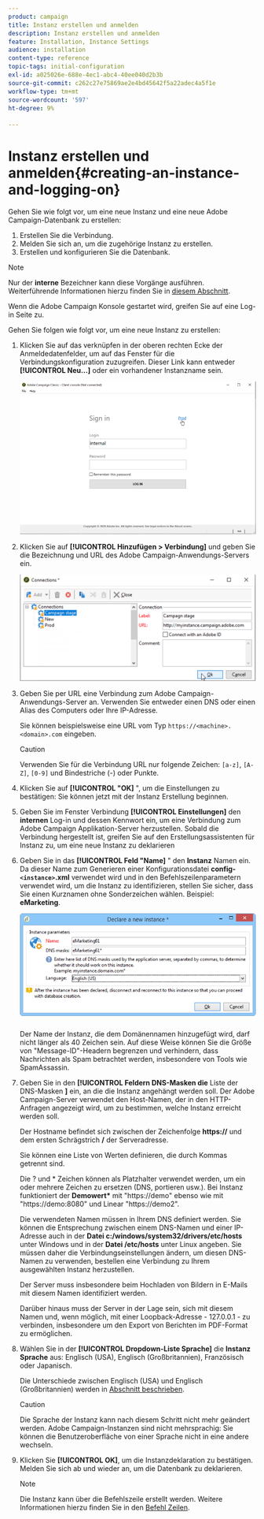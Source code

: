 ```yaml
---
product: campaign
title: Instanz erstellen und anmelden
description: Instanz erstellen und anmelden
feature: Installation, Instance Settings
audience: installation
content-type: reference
topic-tags: initial-configuration
exl-id: a025026e-688e-4ec1-abc4-40ee040d2b3b
source-git-commit: c262c27e75869ae2e4bd45642f5a22adec4a5f1e
workflow-type: tm+mt
source-wordcount: '597'
ht-degree: 9%

---
```


# Instanz erstellen und anmelden{#creating-an-instance-and-logging-on}



Gehen Sie wie folgt vor, um eine neue Instanz und eine neue Adobe Campaign-Datenbank zu erstellen:

1. Erstellen Sie die Verbindung.
1. Melden Sie sich an, um die zugehörige Instanz zu erstellen.
1. Erstellen und konfigurieren Sie die Datenbank.

>[!NOTE]
>
>Nur der **interne** Bezeichner kann diese Vorgänge ausführen. Weiterführende Informationen hierzu finden Sie in [diesem Abschnitt](../../installation/using/configuring-campaign-server.md#internal-identifier).

Wenn die Adobe Campaign Konsole gestartet wird, greifen Sie auf eine Log-in Seite zu.

Gehen Sie folgen wie folgt vor, um eine neue Instanz zu erstellen:

1. Klicken Sie auf das verknüpfen in der oberen rechten Ecke der Anmeldedatenfelder, um auf das Fenster für die Verbindungskonfiguration zuzugreifen. Dieser Link kann entweder **[!UICONTROL Neu…]** oder ein vorhandener Instanzname sein.

   ![](assets/s_ncs_install_define_connection_01.png)

1. Klicken Sie auf **[!UICONTROL Hinzufügen > Verbindung]** und geben Sie die Bezeichnung und URL des Adobe Campaign-Anwendungs-Servers ein.

   ![](assets/s_ncs_install_define_connection_02.png)

1. Geben Sie per URL eine Verbindung zum Adobe Campaign-Anwendungs-Server an. Verwenden Sie entweder einen DNS oder einen Alias des Computers oder Ihre IP-Adresse.

   Sie können beispielsweise eine URL vom Typ `https://<machine>.<domain>.com` eingeben.

   >[!CAUTION]
   >
   >Verwenden Sie für die Verbindung URL nur folgende Zeichen: `[a-z]`, `[A-Z]`, `[0-9]` und Bindestriche (-) oder Punkte.

1. Klicken Sie auf **[!UICONTROL &quot;OK]** &quot;, um die Einstellungen zu bestätigen: Sie können jetzt mit der Instanz Erstellung beginnen.
1. Geben Sie im Fenster Verbindung **[!UICONTROL Einstellungen]** den **internen** Log-in und dessen Kennwort ein, um eine Verbindung zum Adobe Campaign Applikation-Server herzustellen. Sobald die Verbindung hergestellt ist, greifen Sie auf den Erstellungsassistenten für Instanz zu, um eine neue Instanz zu deklarieren
1. Geben Sie in das **[!UICONTROL Feld &quot;Name]** &quot; den **Instanz** Namen ein. Da dieser Name zum Generieren einer Konfigurationsdatei **config-`<instance>`.xml** verwendet wird und in den Befehlszeilenparametern verwendet wird, um die Instanz zu identifizieren, stellen Sie sicher, dass Sie einen Kurznamen ohne Sonderzeichen wählen. Beispiel: **eMarketing**.

   ![](assets/s_ncs_install_create_instance.png)

   Der Name der Instanz, die dem Domänennamen hinzugefügt wird, darf nicht länger als 40 Zeichen sein. Auf diese Weise können Sie die Größe von &quot;Message-ID&quot;-Headern begrenzen und verhindern, dass Nachrichten als Spam betrachtet werden, insbesondere von Tools wie SpamAssassin.

1. Geben Sie in den **[!UICONTROL Feldern DNS-Masken die** Liste der DNS-Masken **]** ein, an die die Instanz angehängt werden soll. Der Adobe Campaign-Server verwendet den Host-Namen, der in den HTTP-Anfragen angezeigt wird, um zu bestimmen, welche Instanz erreicht werden soll.

   Der Hostname befindet sich zwischen der Zeichenfolge **https://** und dem ersten Schrägstrich **/** der Serveradresse.

   Sie können eine Liste von Werten definieren, die durch Kommas getrennt sind.

   Die ? und &#42; Zeichen können als Platzhalter verwendet werden, um ein oder mehrere Zeichen zu ersetzen (DNS, portieren usw.). Bei Instanz funktioniert der **Demowert&#42;** mit &quot;https://demo&quot; ebenso wie mit &quot;https://demo:8080&quot; und Linear &quot;https://demo2&quot;.

   Die verwendeten Namen müssen in Ihrem DNS definiert werden. Sie können die Entsprechung zwischen einem DNS-Namen und einer IP-Adresse auch in der **Datei c:/windows/system32/drivers/etc/hosts** unter Windows und in der **Datei /etc/hosts** unter Linux angeben. Sie müssen daher die Verbindungseinstellungen ändern, um diesen DNS-Namen zu verwenden, bestellen eine Verbindung zu Ihrem ausgewählten Instanz herzustellen.

   Der Server muss insbesondere beim Hochladen von Bildern in E-Mails mit diesem Namen identifiziert werden.

   Darüber hinaus muss der Server in der Lage sein, sich mit diesem Namen und, wenn möglich, mit einer Loopback-Adresse - 127.0.0.1 - zu verbinden, insbesondere um den Export von Berichten im PDF-Format zu ermöglichen.

1. Wählen Sie in der **[!UICONTROL Dropdown-Liste Sprache]** die **Instanz Sprache** aus: Englisch (USA), Englisch (Großbritannien), Französisch oder Japanisch.

   Die Unterschiede zwischen Englisch (USA) und Englisch (Großbritannien) werden in [ Abschnitt beschrieben](../../platform/using/adobe-campaign-workspace.md#date-and-time).

   >[!CAUTION]
   >
   >Die Sprache der Instanz kann nach diesem Schritt nicht mehr geändert werden. Adobe Campaign-Instanzen sind nicht mehrsprachig: Sie können die Benutzeroberfläche von einer Sprache nicht in eine andere wechseln.

1. Klicken Sie **[!UICONTROL OK]**, um die Instanzdeklaration zu bestätigen. Melden Sie sich ab und wieder an, um die Datenbank zu deklarieren.

   >[!NOTE]
   >
   >Die Instanz kann über die Befehlszeile erstellt werden. Weitere Informationen hierzu finden Sie in den [Befehl Zeilen](../../installation/using/command-lines.md).
